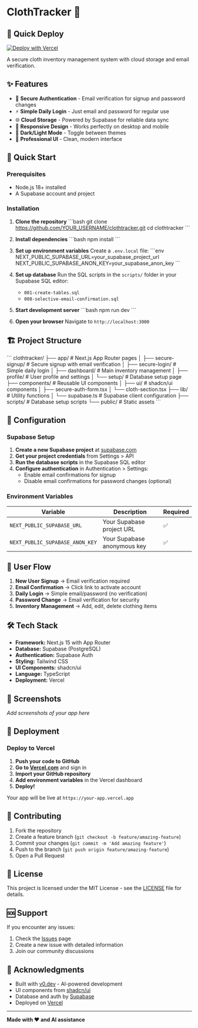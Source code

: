# ClothTracker 👕


## 🚀 Quick Deploy

[![Deploy with Vercel](https://vercel.com/button)](https://vercel.com/new/clone?repository-url=https%3A%2F%2Fgithub.com%2FHaseeb2949J%2FCloth-Inventory&env=NEXT_PUBLIC_SUPABASE_URL,NEXT_PUBLIC_SUPABASE_ANON_KEY&envDescription=Supabase%20configuration%20required&project-name=clothtracker)

A secure cloth inventory management system with cloud storage and email verification.

## ✨ Features

- 🔐 **Secure Authentication** - Email verification for signup and password changes
- ⚡ **Simple Daily Login** - Just email and password for regular use
- 🌐 **Cloud Storage** - Powered by Supabase for reliable data sync
- 📱 **Responsive Design** - Works perfectly on desktop and mobile
- 🌙 **Dark/Light Mode** - Toggle between themes
- 👔 **Professional UI** - Clean, modern interface

## 🚀 Quick Start

### Prerequisites
- Node.js 18+ installed
- A Supabase account and project

### Installation

1. **Clone the repository**
   \`\`\`bash
   git clone https://github.com/YOUR_USERNAME/clothtracker.git
   cd clothtracker
   \`\`\`

2. **Install dependencies**
   \`\`\`bash
   npm install
   \`\`\`

3. **Set up environment variables**
   Create a `.env.local` file:
   \`\`\`env
   NEXT_PUBLIC_SUPABASE_URL=your_supabase_project_url
   NEXT_PUBLIC_SUPABASE_ANON_KEY=your_supabase_anon_key
   \`\`\`

4. **Set up database**
   Run the SQL scripts in the `scripts/` folder in your Supabase SQL editor:
   - `001-create-tables.sql`
   - `008-selective-email-confirmation.sql`

5. **Start development server**
   \`\`\`bash
   npm run dev
   \`\`\`

6. **Open your browser**
   Navigate to `http://localhost:3000`

## 🏗️ Project Structure

\`\`\`
clothtracker/
├── app/                    # Next.js App Router pages
│   ├── secure-signup/      # Secure signup with email verification
│   ├── secure-login/       # Simple daily login
│   ├── dashboard/          # Main inventory management
│   ├── profile/            # User profile and settings
│   └── setup/              # Database setup page
├── components/             # Reusable UI components
│   ├── ui/                 # shadcn/ui components
│   ├── secure-auth-form.tsx
│   └── cloth-section.tsx
├── lib/                    # Utility functions
│   └── supabase.ts         # Supabase client configuration
├── scripts/                # Database setup scripts
└── public/                 # Static assets
\`\`\`

## 🔧 Configuration

### Supabase Setup

1. **Create a new Supabase project** at [supabase.com](https://supabase.com)
2. **Get your project credentials** from Settings > API
3. **Run the database scripts** in the Supabase SQL editor
4. **Configure authentication** in Authentication > Settings:
   - Enable email confirmations for signup
   - Disable email confirmations for password changes (optional)

### Environment Variables

| Variable | Description | Required |
|----------|-------------|----------|
| `NEXT_PUBLIC_SUPABASE_URL` | Your Supabase project URL | ✅ |
| `NEXT_PUBLIC_SUPABASE_ANON_KEY` | Your Supabase anonymous key | ✅ |

## 🎯 User Flow

1. **New User Signup** → Email verification required
2. **Email Confirmation** → Click link to activate account
3. **Daily Login** → Simple email/password (no verification)
4. **Password Change** → Email verification for security
5. **Inventory Management** → Add, edit, delete clothing items

## 🛠️ Tech Stack

- **Framework:** Next.js 15 with App Router
- **Database:** Supabase (PostgreSQL)
- **Authentication:** Supabase Auth
- **Styling:** Tailwind CSS
- **UI Components:** shadcn/ui
- **Language:** TypeScript
- **Deployment:** Vercel

## 📱 Screenshots

*Add screenshots of your app here*

## 🚀 Deployment

### Deploy to Vercel

1. **Push your code to GitHub**
2. **Go to [Vercel.com](https://vercel.com)** and sign in
3. **Import your GitHub repository**
4. **Add environment variables** in the Vercel dashboard
5. **Deploy!**

Your app will be live at `https://your-app.vercel.app`

## 🤝 Contributing

1. Fork the repository
2. Create a feature branch (`git checkout -b feature/amazing-feature`)
3. Commit your changes (`git commit -m 'Add amazing feature'`)
4. Push to the branch (`git push origin feature/amazing-feature`)
5. Open a Pull Request

## 📝 License

This project is licensed under the MIT License - see the [LICENSE](LICENSE) file for details.

## 🆘 Support

If you encounter any issues:

1. Check the [Issues](https://github.com/YOUR_USERNAME/clothtracker/issues) page
2. Create a new issue with detailed information
3. Join our community discussions

## 🙏 Acknowledgments

- Built with [v0.dev](https://v0.dev) - AI-powered development
- UI components from [shadcn/ui](https://ui.shadcn.com)
- Database and auth by [Supabase](https://supabase.com)
- Deployed on [Vercel](https://vercel.com)

---

**Made with ❤️ and AI assistance**
